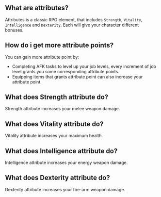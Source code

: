 ## What are attributes?

Attributes is a classic RPG element, that includes `Strength`, `Vitality`, `Intelligence` and `Dexterity`.
Each will give your character different bonuses.

## How do i get more attribute points?

You can gain more attribute point by:
- Completing AFK tasks to level up your job levels, every increment of job level grants you some corresponding attribute points.
- Equipping items that grants attribute point can also increase your attribute point.

## What does Strength attribute do?

Strength attribute increases your melee weapon damage.

## What does Vitality attribute do?

Vitality attribute increases your maximum health.

## What does Intelligence attribute do?

Intelligence attribute increases your energy weapon damage.

## What does Dexterity attribute do?

Dexterity attribute increases your fire-arm weapon damage.
